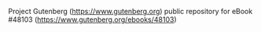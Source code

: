 Project Gutenberg (https://www.gutenberg.org) public repository for eBook #48103 (https://www.gutenberg.org/ebooks/48103)

